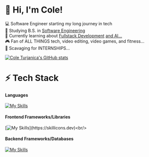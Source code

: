 <!-- Level 1: Simplie Bio and stats -->

# 👋 Hi, I'm Cole!

💻 Software Engineer starting my long journey in tech <br/>
📘 Studying B.S. in [Software Engineering](https://en.wikipedia.org/wiki/Software_engineering) <br/>
💭 Currently learning about [Fullstack Development](https://www.coursera.org/articles/full-stack-developer) [and AI...](https://www.wired.com/story/fast-forward-power-danger-ai-generated-code/)<br/>
🎮 Fan of ALL THINGS tech, video editing, video games, and fitness... <br/>
📜 Scavaging for INTERNSHIPS... <br/>

<!-- Github stats from https://github.com/anuraghazra/github-readme-stats -->
[![Cole Turjanica's GitHub stats](https://github-readme-stats.vercel.app/api?username=mcflanky&show_icons=true&theme=merko)](https://github.com/mcflanky/github-readme-stats) <br/>


<!-- Level 2/3: -->
# ⚡️ Tech Stack
#### Languages
[![My Skills](https://skillicons.dev/icons?i=html,css,js,ts,java,py,go)](https://skillicons.dev)<br/>

####  Frontend Frameworks/Libraries
[![My Skills](https://skillicons.dev/icons?i=react,nextjs,threejs,tailwind,)](https://skillicons.dev)<br/>

#### Backend Frameworks/Databases
[![My Skills](https://skillicons.dev/icons?i=nodejs,express,spring,mongodb,postgres,mysql,firebase,supabase,postman)](https://skillicons.dev)<br/>




